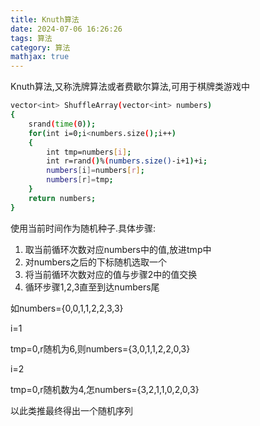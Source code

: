 ```yaml
---
title: Knuth算法
date: 2024-07-06 16:26:26
tags: 算法
category: 算法
mathjax: true
---
```


Knuth算法,又称洗牌算法或者费歇尔算法,可用于棋牌类游戏中



```sh
vector<int> ShuffleArray(vector<int> numbers)
{
	srand(time(0));
	for(int i=0;i<numbers.size();i++)
	{
		int tmp=numbers[i];
		int r=rand()%(numbers.size()-i+1)+i;
		numbers[i]=numbers[r];
		numbers[r]=tmp;
	}
	return numbers;
}
```

使用当前时间作为随机种子.具体步骤:

1. 取当前循环次数对应numbers中的值,放进tmp中
2. 对numbers之后的下标随机选取一个
3. 将当前循环次数对应的值与步骤2中的值交换
4. 循环步骤1,2,3直至到达numbers尾

如numbers={0,0,1,1,2,2,3,3}

i=1

tmp=0,r随机为6,则numbers={3,0,1,1,2,2,0,3}

i=2

tmp=0,r随机数为4,怎numbers={3,2,1,1,0,2,0,3}

以此类推最终得出一个随机序列